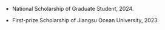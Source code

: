 - National Scholarship of Graduate Student, 2024.

- First-prize Scholarship of Jiangsu Ocean University, 2023.
